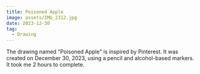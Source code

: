 ```yaml
---
title: Poisoned Apple
image: assets/IMG_2312.jpg
date: 2023-12-30
tag:
  - Drawing
---
```


The drawing named "Poisoned Apple" is inspired by Pinterest. It was created on December 30, 2023, using a pencil and alcohol-based markers. It took me 2 hours to complete.
